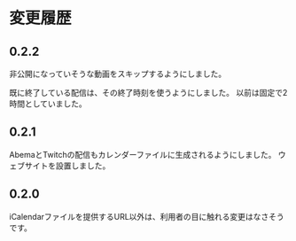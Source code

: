 # 変更履歴

## 0.2.2

非公開になっていそうな動画をスキップするようにしました。

既に終了している配信は、その終了時刻を使うようにしました。
以前は固定で2時間としていました。

## 0.2.1

AbemaとTwitchの配信もカレンダーファイルに生成されるようにしました。
ウェブサイトを設置しました。

## 0.2.0

iCalendarファイルを提供するURL以外は、利用者の目に触れる変更はなさそうです。
